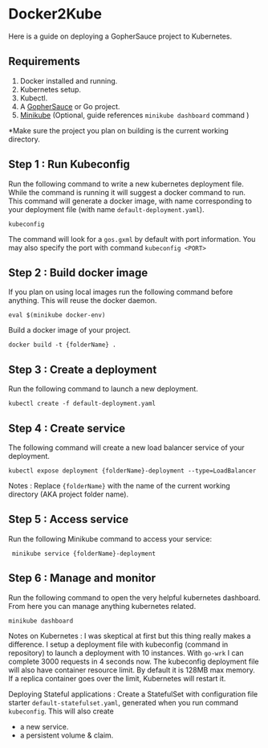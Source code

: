 # Docker2Kube

Here is a guide on deploying a GopherSauce project to Kubernetes.


## Requirements
1. Docker installed and running.
2. Kubernetes setup.
3. Kubectl.
4. A [GopherSauce](http://gophersauce.com) or Go project.
5.  [Minikube](https://kubernetes.io/docs/tutorials/stateless-application/hello-minikube/) (Optional, guide references `minikube dashboard` command )

*Make sure the project you plan on building is the current working directory. 

## Step 1 : Run Kubeconfig
Run the following command to write a new kubernetes deployment file. While the command is running it will suggest a docker command to run. This command will generate a docker image, with name corresponding to your deployment file (with name `default-deployment.yaml`).

	kubeconfig	

The command will look for a `gos.gxml` by default with port information. You may also specify the port with command `kubeconfig <PORT>`

## Step 2 : Build docker image
If you plan on using local images run the following command before anything. This will reuse the docker daemon.

	eval $(minikube docker-env)

Build a docker image of your project.

	docker build -t {folderName} .
	
## Step 3 :  Create a deployment
Run the following command to launch a new deployment.

	kubectl create -f default-deployment.yaml

## Step 4 : Create service
The following command will create a new load balancer service of your deployment.

	kubectl expose deployment {folderName}-deployment --type=LoadBalancer

Notes : Replace `{folderName}` with the name of the current working directory (AKA project folder name).

## Step 5 : Access service
Run the following Minikube command to access your service:

	 minikube service {folderName}-deployment

## Step 6 : Manage and monitor
Run the following command to open the very helpful kubernetes dashboard. From here you can manage anything kubernetes related. 

	minikube dashboard
	


Notes on Kubernetes : I was skeptical at first but this thing really makes a difference. I setup a deployment file with kubeconfig (command in repository) to launch a deployment with 10 instances. With `go-wrk` I can complete 3000 requests in 4 seconds now. The kubeconfig deployment file will also have container resource limit. By default it is 128MB max memory. If a replica container goes over the limit, Kubernetes will restart it.

Deploying Stateful applications : Create a StatefulSet with configuration file starter `default-statefulset.yaml`,  generated when you run command `kubeconfig`. This will also create 
- a new service.
- a persistent volume & claim.



